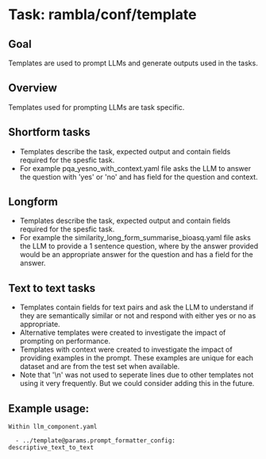 # Task: rambla/conf/template

## Goal
Templates are used to prompt LLMs and generate outputs used in the tasks.

## Overview

Templates used for prompting LLMs are task specific. 

## Shortform tasks
- Templates describe the task, expected output and contain fields required for the spesfic task.
- For example pqa_yesno_with_context.yaml file asks the LLM to answer the question with 'yes' or 'no' and has field for the question and context.

## Longform 
- Templates describe the task, expected output and contain fields required for the spesfic task.
- For example the similarity_long_form_summarise_bioasq.yaml file asks the LLM to provide a 1 sentence question, where by the answer provided would be an appropriate answer for the question and has a field for the answer.

## Text to text tasks

- Templates contain fields for text pairs and ask the LLM to understand if they are semantically similar or not and respond with either yes or no as appropriate.
- Alternative templates were created to investigate the impact of prompting on performance.
- Templates with context were created to investigate the impact of providing examples in the prompt. These examples are unique for each dataset and are from the test set when available. 
- Note that '\n' was not used to seperate lines due to other templates not using it very frequently. But we could consider adding this in the future.

## Example usage:
```
Within llm_component.yaml

  - ../template@params.prompt_formatter_config: descriptive_text_to_text
```